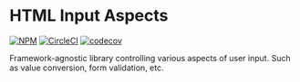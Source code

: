 HTML Input Aspects
==================

[![NPM][npm-image]][npm-url]
[![CircleCI][ci-image]][ci-url]
[![codecov][codecov-image]][codecov-url]

Framework-agnostic library controlling various aspects of user input. Such as value conversion, form validation, etc.


[npm-image]: https://img.shields.io/npm/v/input-aspects.svg
[npm-url]: https://www.npmjs.com/package/input-aspects
[ci-image]:https://circleci.com/gh/surol/input-aspects.svg?style=shield
[ci-url]:https://circleci.com/gh/surol/input-aspects
[codecov-image]: https://codecov.io/gh/surol/input-aspects/branch/master/graph/badge.svg
[codecov-url]: https://codecov.io/gh/surol/input-aspects
